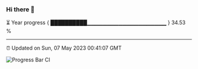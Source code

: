 ### Hi there 👋

⏳ Year progress { ██████████▁▁▁▁▁▁▁▁▁▁▁▁▁▁▁▁▁▁▁▁ } 34.53 %

---

⏰ Updated on Sun, 07 May 2023 00:41:07 GMT

![Progress Bar CI](https://github.com/Shyam-Makwana/GitHub-Actions-Demo/workflows/Progress%20Bar%20CI/badge.svg)

